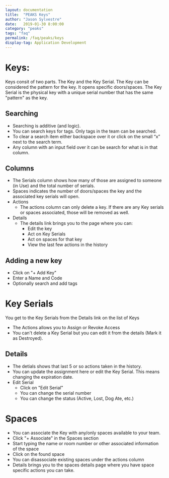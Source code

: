 ```yaml
---
layout: documentation
title:  "PEAKS Keys"
author: "Jason Sylvestre"
date:   2019-01-30 8:00:00
category: "peaks"
tags: "faq"
permalink: /faq/peaks/keys
display-tag: Application Development
---
```


# Keys:
Keys consit of two parts. The Key and the Key Serial. The Key can be considered the pattern for the key. It opens specific doors/spaces. The Key Serial is the physical key with a unique serial number that has the same "pattern" as the key.

## Searching
* Searching is additive (and logic).
* You can search keys for tags. Only tags in the team can be searched.
* To clear a search item either backspace over it or click on the small “x” next to the search term.
* Any column with an input field over it can be search for what is in that column.

## Columns
* The Serials column shows how many of those are assigned to someone (in Use) and the total number of serials.
* Spaces indicates the number of doors/spaces the key and the associated key serials will open.
* Actions
  * The actions column can only delete a key. If there are any Key serials or spaces associated, those will be removed as well.
* Details
  * The details link brings you to the page where you can:
    * Edit the key
    * Act on Key Serials
    * Act on spaces for that key
    * View the last few actions in the history

## Adding a new key
* Click on "+ Add Key"
* Enter a Name and Code
* Optionally search and add tags


# Key Serials
You get to the Key Serials from the Details link on the list of Keys

* The Actions allows you to Assign or Revoke Access
* You can't delete a Key Serial but you can edit it from the details (Mark it as Destroyed).

## Details
* The detials shows that last 5 or so actions taken in the history.
* You can update the assignment here or edit the Key Serial. This means changing the expiration date.
* Edit Serial
  * Click on "Edit Serial"
  * You can change the serial number
  * You can change the status (Active, Lost, Dog Ate, etc.)

# Spaces
* You can associate the Key with any/only spaces available to your team.
* Click "+ Associate" in the Spaces section
* Start typing the name or room number or other associated information of the space
* Click on the found space
* You can disassociate existing spaces under the actions column
* Details brings you to the spaces details page where you have space specific actions you can take.
